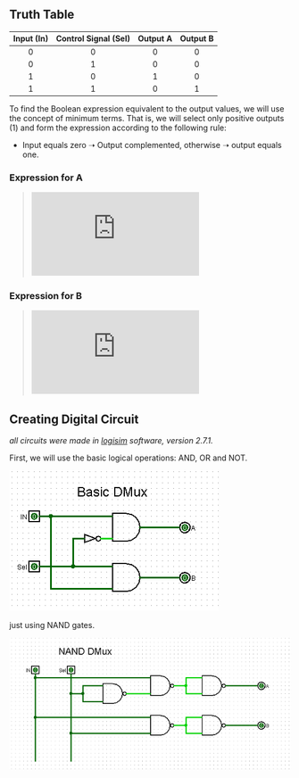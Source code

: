 ## Truth Table

| Input (In) | Control Signal (Sel) | Output A | Output B |
| :--: | :--: | :--: | :--: |
| 0 | 0  | 0 | 0 |
| 0 | 1  | 0 | 0 |
| 1 | 0  | 1 | 0 |
| 1 | 1  | 0 | 1 |


To find the Boolean expression equivalent to the output values, we will use the concept of minimum terms. That is, we will select only positive outputs (1) and form the expression according to the following rule: 

- Input equals zero ➝ Output complemented, otherwise ➝ output equals one. 

### Expression for A

> ![](https://latex.codecogs.com/gif.latex?In%5Coverline%7BSel%7D)

### Expression for B

> ![](https://latex.codecogs.com/gif.latex?InSel)

## Creating Digital Circuit
_all circuits were made in [logisim](http://www.cburch.com/logisim/) software, version 2.7.1._

First, we will use the basic logical operations: AND, OR and NOT.

![](basic_DMux.png)

just using NAND gates.

![](NAND_DMux.png)
